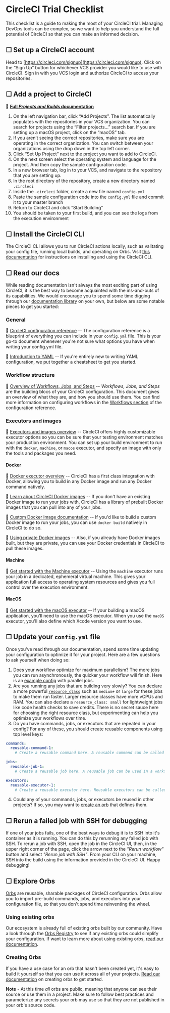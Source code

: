 # CircleCI Trial Checklist
This checklist is a guide to making the most of your CircleCI trial. Managing DevOps tools can be complex, so we want to help you understand the full potential of CircleCI so that you can make an informed decision.


## &#9744; Set up a CircleCI account
Head to [https://circleci.com/signup](https://circleci.com/signup). Click on the “Sign Up” button for whichever VCS provider you would like to use with CircleCI. Sign in with you VCS login and authorize CircleCI to access your repositories.


## &#9744; Add a project to CircleCI
:page_facing_up: [__Full _Projects and Builds_ documentation__](https://circleci.com/docs/2.0/project-build/#section=getting-started)

1. On the left navigation bar, click “Add Projects”. The list automatically populates with the repositories in your VCS organization. You can search for projects using the “Filter projects…” search bar. If you are setting up a macOS project, click on the “macOS” tab.
2. If you aren’t seeing the correct repositories, make sure you are operating in the correct organization. You can switch between your organizations using the drop down in the top left corner.
3. Click “Set Up Project” next to the project you want to add to CircleCI.
4. On the next screen select the operating system and language for the project. And then copy the sample configuration code.
5. In a new browser tab, log in to your VCS, and navigate to the repository that you are setting up.
6. In the root directory of the repository, create a new directory named `.circleci`
7. Inside the `.circleci` folder, create a new file named `config.yml`
8. Paste the sample configuration code into the `config.yml` file and commit it to your master branch
9. Return to CircleCI and click “Start Building”
10. You should be taken to your first build, and you can see the logs from the execution environment


## &#9744; Install the CircleCI CLI
The CircleCI CLI allows you to run CircleCI actions locally, such as valitating your config file, running local builds, and operating on Orbs. Visit [this documentation](https://circleci.com/docs/2.0/local-cli/#section=configuration) for instructions on installing and using the CircleCI CLI.


## &#9744; Read our docs
While reading documentation isn't always the most exciting part of using CircleCI, it is the best way to become acquainted with the ins-and-outs of its capabilities. We would encourage you to spend some time digging through our [documentation library](https://circleci.com/docs) on your own, but below are some notable pieces to get you started:


### General

:page_facing_up: [CircleCI configuration reference](https://circleci.com/docs/2.0/configuration-reference/#section=configuration) -- The configuration reference is a blueprint of everything you can include in your `config.yml` file. This is your go-to document whenever you're not sure what options you have when writing your config.yml file.


:page_facing_up: [Introduction to YAML](https://circleci.com/docs/2.0/writing-yaml/#section=configuration) -- If you're entirely new to writing YAML configuration, we put together a cheatsheet to get you started.


### Workflow structure

:page_facing_up: [Overview of Workflows, Jobs, and Steps](https://circleci.com/docs/2.0/jobs-steps/) -- _Workflows, Jobs, and Steps_ are the building blocs of your CircleCI configuration. This document gives an overview of what they are, and how you should use them. You can find more information on configuring workflows in the [Workflows section](https://circleci.com/docs/2.0/configuration-reference/#workflows) of the configuration reference.


### Executors and images

:page_facing_up: [Executors and images overview](https://circleci.com/docs/2.0/executor-intro/#section=configuration) -- CircleCI offers highly customizable executor options so you can be sure that your testing environment matches your production environment. You can set up your build environment to run with the `docker`, `machine`, or `macos` executor, and specify an image with only the tools and packages you need.


#### Docker

:page_facing_up: [Docker executor overview](https://circleci.com/docs/2.0/executor-types/#using-docker) -- CircleCI has a first class integration with Docker, allowing you to build in any Docker image and run any Docker command natively.

:page_facing_up: [Learn about CircleCI Docker images](https://circleci.com/docs/2.0/circleci-images/#section=configuration) -- If you don't have an existing Docker image to run your jobs with, CircleCI has a library of prebuilt Docker images that you can pull into any of your jobs.

:page_facing_up: [Custom Docker image documentation](https://circleci.com/docs/2.0/custom-images/#section=configuration) -- If you'd like to build a custom Docker image to run your jobs, you can use `docker build` natively in CircleCI to do so.

:page_facing_up: [Using private Docker images](https://circleci.com/docs/2.0/private-images/#section=configuration) -- Also, if you already have Docker images built, but they are private, you can use your Docker credentials in CircleCI to pull these images.


#### Machine

:page_facing_up: [Get started with the Machine executor](https://circleci.com/docs/2.0/executor-types/#using-machine) -- Using the `machine` executor runs your job in a dedicated, ephemeral virtual machine. This gives your application full access to operating system resources and gives you full control over the execution environment.


#### MacOS

:page_facing_up: [Get started with the macOS executor](https://circleci.com/docs/2.0/executor-types/#using-macos) -- If your building a macOS application, you'll need to use the macOS executor. When you use the `macOS` executor, you'll also define which Xcode version you want to use.


## &#9744; Update your `config.yml` file

Once you've read through our documentation, spend some time updating your configuration to optimize it for your project. Here are a few questions to ask yourself when doing so:

1. Does your workflow optimize for maximum parallelism? The more jobs you can run asynchronously, the quicker your workflow will finish. Here is an [example config](https://circleci.com/docs/2.0/sample-config/#sample-configuration-with-parallel-jobs) with parallel jobs.
2. Are you running any jobs that are building very slowly? You can declare a more powerful [`resource_class`](https://circleci.com/docs/2.0/configuration-reference/#resource_class) such as `medium+` or `large` for these jobs to make them run faster. Larger resource classes have more vCPUs and RAM. You can also declare a `resource_class: small` for lightweight jobs like code health checks to save credits. There is no secret sauce here for choosing the right resource class, but experimenting can help you optimize your workflows over time.
3. Do you have commands, jobs, or executors that are repeated in your config? For any of these, you should create reusable components using top level keys:

```YAML
commands:
  reusable-command-1:
    # Create a reusable command here. A reusable command can be called as a step in a job.

jobs:
  reusable-job-1:
    # Create a reusable job here. A reusable job can be used in a workflow.

executors:
  reusable-executor-1:
    # Create a reusable executor here. Reusable executors can be called as the executor for any job.
```

4. Could any of your commands, jobs, or executors be reused in other projects? If so, you may want to [create an orb](#creating-orbs) that defines them.


## &#9744; Rerun a failed job with SSH for debugging

If one of your jobs fails, one of the best ways to debug it is to SSH into it's container as it is running. You can do this by rerunning any failed job with SSH. To rerun a job with SSH, open the job in the CircleCI UI, then, in the upper right corner of the page, click the arrow next to the _"Rerun workflow"_ button and select _"Rerun job with SSH"_. From your CLI on your machine, SSH into the build using the information provided in the CircleCI UI. Happy debugging!


## &#9744; Explore Orbs

[Orbs](https://circleci.com/orbs) are reusable, sharable packages of CircleCI configuration. Orbs allow you to import pre-build commands, jobs, and executors into your configuration file, so that you don't spend time reinventing the wheel.

### Using existing orbs

Our ecosystem is already full of existing orbs built by our community. Have a look through the [Orbs Registry](https://circleci.com/orbs/registry) to see if any existing orbs could simplify your configuration. If want to learn more about using existing orbs, [read our documentation](https://circleci.com/docs/2.0/using-orbs/#section=configuration).

### Creating Orbs

If you have a use case for an orb that hasn't been created yet, it's easy to build it yourself so that you can use it across all of your projects. [Read our documentation](https://circleci.com/docs/2.0/creating-orbs/#section=configuration) on creating orbs to get started.

**Note** - At this time _all_ orbs are public, meaning that anyone can see their source or use them in a project. Make sure to follow best practices and parameterize any secrets your orb may use so that they are not published in your orb's source code.
